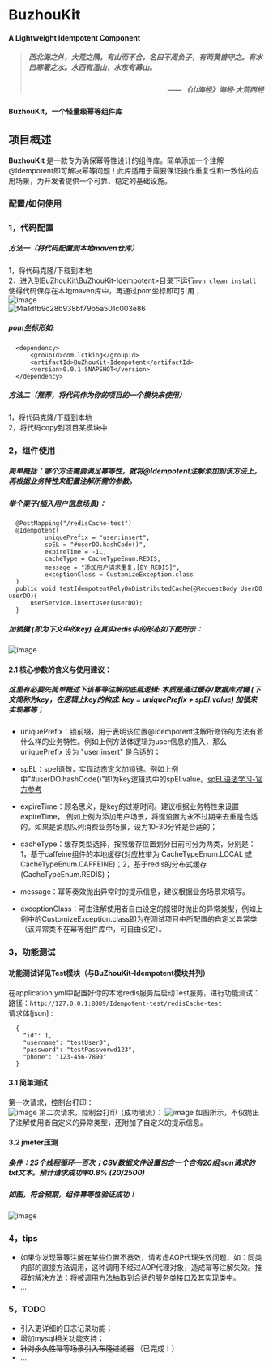# BuzhouKit
#### A Lightweight Idempotent Component
> ##### *西北海之外，大荒之隅，有山而不合，名曰不周负子，有两黄兽守之。有水曰寒署之水。水西有湿山，水东有幕山。*  
> ##### <div align="right"><em>—— 《山海经》海经·大荒西经</em></div>
#### BuzhouKit，一个轻量级幂等组件库
## 项目概述
**BuzhouKit** 是一款专为确保幂等性设计的组件库。简单添加一个注解@Idempotent即可解决幂等问题！此库适用于需要保证操作重复性和一致性的应用场景，为开发者提供一个可靠、稳定的基础设施。  
### 配置/如何使用
### 1，代码配置  
##### 方法一（将代码配置到本地maven仓库）  
1，将代码克隆/下载到本地  
2，进入到BuZhouKit\BuZhouKit-Idempotent>目录下运行`mvn clean install`  使得代码保存在本地maven库中，再通过pom坐标即可引用；  
![image](https://github.com/user-attachments/assets/08d3b4a4-8ea4-48e3-a88e-9e690288c866)  
![f4a1dfb9c28b938bf79b5a501c003e86](https://github.com/user-attachments/assets/35c1555e-9174-498e-afac-204baab6b1e8)  
##### pom坐标形如:
```
  <dependency>
      <groupId>com.lctking</groupId>
      <artifactId>BuZhouKit-Idempotent</artifactId>
      <version>0.0.1-SNAPSHOT</version>
  </dependency>
```

##### 方法二（推荐，将代码作为你的项目的一个模块来使用）  
1，将代码克隆/下载到本地  
2，将代码copy到项目某模块中  
### 2，组件使用
##### 简单概括：哪个方法需要满足幂等性，就将@Idempotent注解添加到该方法上，再根据业务特性来配置注解所需的参数。  
##### 举个栗子(插入用户信息场景)：  
```
  @PostMapping("/redisCache-test")
  @Idempotent(
          uniquePrefix = "user:insert",
          spEL = "#userDO.hashCode()",
          expireTime = -1L,
          cacheType = CacheTypeEnum.REDIS,
          message = "添加用户请求重复,[BY_REDIS]",
          exceptionClass = CustomizeException.class
  )
  public void testIdempotentRelyOnDistributedCache(@RequestBody UserDO userDO){
      userService.insertUser(userDO);
  }
```
##### 加锁键 (即为下文中的key) 在真实redis中的形态如下图所示：
![image](https://github.com/user-attachments/assets/b7e75752-e35f-4270-a53d-9c750790bbc7)  

#### 2.1 核心参数的含义与使用建议：  
##### 这里有必要先简单概述下该幂等注解的底层逻辑: 本质是通过缓存/数据库对键 (下文简称为key，在逻辑上key的构成: key = uniquePrefix + spEl.value) 加锁来实现幂等；  
- uniquePrefix：锁前缀，用于表明该位置@Idempotent注解所修饰的方法有着什么样的业务特性。例如上例方法体逻辑为user信息的插入，那么uniquePrefix 设为 "user:insert" 是合适的；  

- spEL：spel语句，实现动态定义加锁键。例如上例中"#userDO.hashCode()"即为key逻辑式中的spEl.value。[spEL语法学习-官方参考](https://docs.springframework.org.cn/spring-framework/reference/core/expressions.html)  

- expireTime：顾名思义，是key的过期时间。建议根据业务特性来设置expireTime， 例如上例为添加用户场景，将键设置为永不过期来去重是合适的。如果是消息队列消费业务场景，设为10-30分钟是合适的；  

- cacheType：缓存类型选择，按照缓存位置划分目前可分为两类，分别是：1，基于caffeine组件的本地缓存(对应枚举为 CacheTypeEnum.LOCAL 或 CacheTypeEnum.CAFFEINE)；2，基于redis的分布式缓存(CacheTypeEnum.REDIS)；  

- message：幂等奏效抛出异常时的提示信息，建议根据业务场景来填写。  

- exceptionClass：可由注解使用者自由设定的报错时抛出的异常类型，例如上例中的CustomizeException.class即为在测试项目中所配置的自定义异常类（该异常类不在幂等组件库中，可自由设定）。  

### 3，功能测试
#### 功能测试详见Test模块（与BuZhouKit-Idempotent模块并列）
在application.yml中配置好你的本地redis服务后启动Test服务，进行功能测试：   
路径：` http://127.0.0.1:8089/Idempotent-test/redisCache-test `  
请求体[json] :  
```
  {
    "id": 1,
    "username": "testUser0",
    "password": "testPassworwd123",
    "phone": "123-456-7890"
  }
```
#### 3.1 简单测试
第一次请求，控制台打印：  
![image](https://github.com/user-attachments/assets/3539277f-6e74-4e0b-b91b-620752238939)
第二次请求，控制台打印（成功限流）：
![image](https://github.com/user-attachments/assets/fe5d21b4-c667-4b0b-9926-f6064abe2edc)
如图所示，不仅抛出了注解使用者自定义的异常类型，还附加了自定义的提示信息。
#### 3.2 jmeter压测
##### 条件：25个线程循环一百次；CSV数据文件设置包含一个含有20组json请求的txt文本。预计请求成功率0.8% (20/2500)
##### 如图，符合预期，组件幂等性验证成功！
![image](https://github.com/user-attachments/assets/9003c912-8823-47d7-8012-7b43b24b2fbf)





### 4，tips
- 如果你发现幂等注解在某些位置不奏效，请考虑AOP代理失效问题，如：同类内部的直接方法调用，这种调用不经过AOP代理对象，造成幂等注解失效。推荐的解决方法：将被调用方法抽取到合适的服务类接口及其实现类中。
- ...

### 5，TODO
- 引入更详细的日志记录功能；  
- 增加mysql相关功能支持；
- ~~针对永久性幂等场景引入布隆过滤器~~ （已完成！）
- ...
